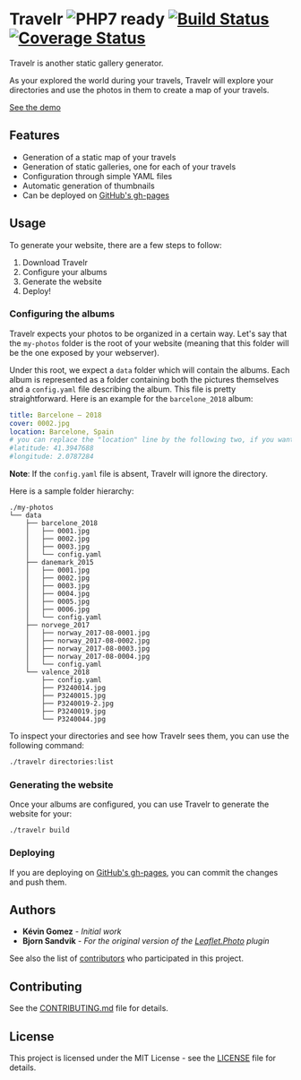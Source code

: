 # Travelr ![PHP7 ready](https://img.shields.io/badge/PHP7-ready-green.svg) [![Build Status](https://travis-ci.org/K-Phoen/travelr.svg?branch=master)](https://travis-ci.org/K-Phoen/travelr) [![Coverage Status](https://coveralls.io/repos/github/K-Phoen/travelr/badge.svg?branch=master)](https://coveralls.io/github/K-Phoen/travelr?branch=master)

Travelr is another static gallery generator.

As your explored the world during your travels, Travelr will explore your
directories and use the photos in them to create a map of your travels.

[See the demo](http://blog.kevingomez.fr/travelr/)

## Features

* Generation of a static map of your travels
* Generation of static galleries, one for each of your travels
* Configuration through simple YAML files
* Automatic generation of thumbnails
* Can be deployed on [GitHub's gh-pages](https://pages.github.com/)

## Usage

To generate your website, there are a few steps to follow:

1. Download Travelr
2. Configure your albums
3. Generate the website
4. Deploy!

### Configuring the albums

Travelr expects your photos to be organized in a certain way.
Let's say that the `my-photos` folder is the root of your website (meaning that
this folder will be the one exposed by your webserver).

Under this root, we expect a `data` folder which will contain the albums.
Each album is represented as a folder containing both the pictures themselves
and a `config.yaml` file describing the album. This file is pretty straightforward.
Here is an example for the `barcelone_2018` album:

```yaml
title: Barcelone – 2018
cover: 0002.jpg
location: Barcelone, Spain
# you can replace the "location" line by the following two, if you want to use exact coordinates
#latitude: 41.3947688
#longitude: 2.0787284
```

**Note**: If the `config.yaml` file is absent, Travelr will ignore the directory.

Here is a sample folder hierarchy: 

```
./my-photos
└── data
    ├── barcelone_2018
    │   ├── 0001.jpg
    │   ├── 0002.jpg
    │   ├── 0003.jpg
    │   └── config.yaml
    ├── danemark_2015
    │   ├── 0001.jpg
    │   ├── 0002.jpg
    │   ├── 0003.jpg
    │   ├── 0004.jpg
    │   ├── 0005.jpg
    │   ├── 0006.jpg
    │   └── config.yaml
    ├── norvege_2017
    │   ├── norway_2017-08-0001.jpg
    │   ├── norway_2017-08-0002.jpg
    │   ├── norway_2017-08-0003.jpg
    │   ├── norway_2017-08-0004.jpg
    │   └── config.yaml
    └── valence_2018
        ├── config.yaml
        ├── P3240014.jpg
        ├── P3240015.jpg
        ├── P3240019-2.jpg
        ├── P3240019.jpg
        └── P3240044.jpg
```

To inspect your directories and see how Travelr sees them, you can use the following command:

```bash
./travelr directories:list
```

### Generating the website

Once your albums are configured, you can use Travelr to generate the website for your:

```
./travelr build
```

### Deploying

If you are deploying on [GitHub's gh-pages](https://pages.github.com/), you can commit the
changes and push them.

## Authors

* **Kévin Gomez** - *Initial work*
* **Bjorn Sandvik** - *For the original version of the [Leaflet.Photo](https://github.com/turban/Leaflet.Photo) plugin*

See also the list of [contributors](https://github.com/K-Phoen/travelr/graphs/contributors) who participated in this project.

## Contributing

See the [CONTRIBUTING.md](CONTRIBUTING.md) file for details.

## License

This project is licensed under the MIT License - see the [LICENSE](LICENSE) file for details.
